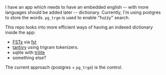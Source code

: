 I have an app which needs to have an embedded english -- with more languages should be added later -- dictionary. Currently, I'm using postgres to store the words. `pg_trgm` is used to enable "fuzzy" search.

This repo looks into more efficient ways of having an indexed dictionary inside the app:

- [FSTs](https://en.wikipedia.org/wiki/Finite-state_transducer) via [fst](https://github.com/BurntSushi/fst)
- [tantivy](https://github.com/tantivy-search/tantivy) using trigram tokenizers.
- sqlite with [trilite](https://github.com/jonasfj/trilite)
- something else?

The current approach (postgres + `pg_trgm`) is the control.
